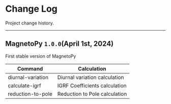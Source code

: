 # Change Log
Project change history.

---
## MagnetoPy ```1.0.0```(April 1st, 2024)

First stable version of MagnetoPy


| **Command**                | **Calculation**                             |
|----------------------------|---------------------------------------------|
| diurnal-variation	         | Diurnal variation calculation               |
| calculate-igrf	         | IGRF Coefficients calculation               |
| reduction-to-pole          | Reduction to Pole calculation               |